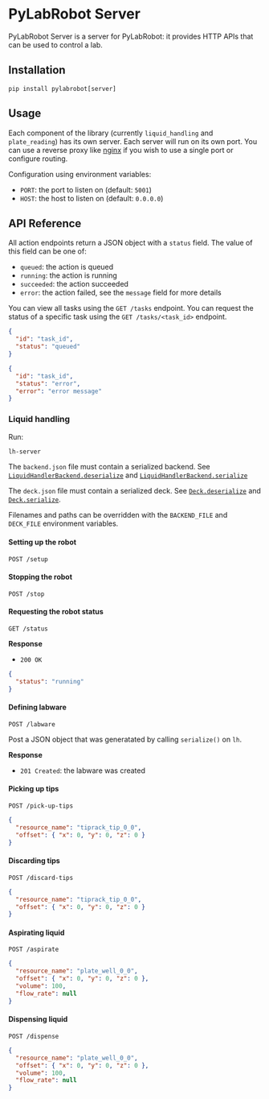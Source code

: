 # PyLabRobot Server

PyLabRobot Server is a server for PyLabRobot: it provides HTTP APIs that can be used to control
a lab.

## Installation

```
pip install pylabrobot[server]
```

## Usage

Each component of the library (currently `liquid_handling` and `plate_reading`) has its own server. Each server will run on its own port. You can use a reverse proxy like [nginx](https://www.nginx.com/) if you wish to use a single port or configure routing.

Configuration using environment variables:

- `PORT`: the port to listen on (default: `5001`)
- `HOST`: the host to listen on (default: `0.0.0.0`)

## API Reference

All action endpoints return a JSON object with a `status` field. The value of this field can be one of:

- `queued`: the action is queued
- `running`: the action is running
- `succeeded`: the action succeeded
- `error`: the action failed, see the `message` field for more details

You can view all tasks using the `GET /tasks` endpoint. You can request the status of a specific task using the `GET /tasks/<task_id>` endpoint.

```json
{
  "id": "task_id",
  "status": "queued"
}
```

```json
{
  "id": "task_id",
  "status": "error",
  "error": "error message"
}
```

### Liquid handling

Run:

```sh
lh-server
```

The `backend.json` file must contain a serialized backend. See [`LiquidHandlerBackend.deserialize`](https://docs.pylabrobot.org/_autosummary/pylabrobot.liquid_handling.backends.backend.LiquidHandlerBackend.deserialize.html) and [`LiquidHandlerBackend.serialize`](https://docs.pylabrobot.org/_autosummary/pylabrobot.liquid_handling.backends.backend.LiquidHandlerBackend.serialize.html)

The `deck.json` file must contain a serialized deck. See [`Deck.deserialize`](https://docs.pylabrobot.org/_autosummary/pylabrobot.resources.Deck.deserialize.html) and [`Deck.serialize`](https://docs.pylabrobot.org/_autosummary/pylabrobot.resources.Deck.serialize.html).

Filenames and paths can be overridden with the `BACKEND_FILE` and `DECK_FILE` environment variables.

#### Setting up the robot

`POST /setup`

#### Stopping the robot

`POST /stop`

#### Requesting the robot status

`GET /status`

**Response**

- `200 OK`

```json
{
  "status": "running"
}
```

#### Defining labware

`POST /labware`

Post a JSON object that was generatated by calling `serialize()` on `lh`.

**Response**

- `201 Created`: the labware was created

#### Picking up tips

`POST /pick-up-tips`

```json
{
  "resource_name": "tiprack_tip_0_0",
  "offset": { "x": 0, "y": 0, "z": 0 }
}
```

#### Discarding tips

`POST /discard-tips`

```json
{
  "resource_name": "tiprack_tip_0_0",
  "offset": { "x": 0, "y": 0, "z": 0 }
}
```

#### Aspirating liquid

`POST /aspirate`

```json
{
  "resource_name": "plate_well_0_0",
  "offset": { "x": 0, "y": 0, "z": 0 },
  "volume": 100,
  "flow_rate": null
}
```

#### Dispensing liquid

`POST /dispense`

```json
{
  "resource_name": "plate_well_0_0",
  "offset": { "x": 0, "y": 0, "z": 0 },
  "volume": 100,
  "flow_rate": null
}
```
